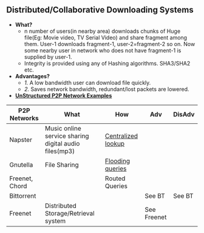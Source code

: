 ## Distributed/Collaborative Downloading Systems
- **What?** 
  - n number of users(in nearby area) downloads chunks of Huge file(Eg: Movie video, TV Serial Video) and share fragment among them. User-1 downloads fragment-1, user-2=fragment-2 so on. Now some nearby user in network who does not have fragment-1 is supplied by user-1.
  - Integrity is provided using any of Hashing algorithms. SHA3/SHA2 etc.
- **Advantages?**
  - *1.* A low bandwidth user can download file quickly.
  - *2.* Saves network bandwidth, redundant/lost packets are lowered.
- **[UnStructured P2P Network Examples](/Networking/OSI-Layers/Layer5/P2P_OverlayNetwork)**

|P2P Networks|What|How|Adv|DisAdv|
|---|---|---|---|---|
|Napster|Music online service sharing digital audio files(mp3)|[Centralized lookup](/Networking/OSI-Layers/Layer5/P2P_OverlayNetwork/Types_of_Overlay_Network/Unstructured_Overlay/Exchanging_data.md)|||
|Gnutella|File Sharing|[Flooding queries](/Networking/OSI-Layers/Layer5/P2P_OverlayNetwork/Types_of_Overlay_Network/Unstructured_Overlay/Exchanging_data.md)|||
|Freenet, Chord||Routed Queries|||
|Bittorrent|||See BT|See BT|
|Freenet|Distributed Storage/Retrieval system||See Freenet||

